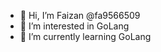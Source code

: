 - 👋 Hi, I’m Faizan @fa9566509
- 👀 I’m interested in GoLang
- 🌱 I’m currently learning GoLang

<!---
fa9566509/fa9566509 is a ✨ special ✨ repository because its `README.md` (this file) appears on your GitHub profile.
You can click the Preview link to take a look at your changes.
--->
